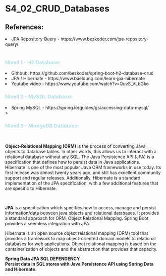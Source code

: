 <h1>S4_02_CRUD_Databases</h1>
<h2>References:</h2>
<li>JPA Repository Query -  https://www.bezkoder.com/jpa-repository-query/</li>
<br>
<h3 style="color:powderblue;">Nivell 1 - H2 Database:</h3>
<li>Githbub: https://github.com/bezkoder/spring-boot-h2-database-crud</li>
<li>JPA / Hibernate - https://www.baeldung.com/learn-jpa-hibernate</li>
<li>Youtube video - https://www.youtube.com/watch?v=QuvS_VLbGko</li>
<h3 style="color:powderblue;">Nivell 2 - MySQL Database:</h3>
<li>Spring MySQL - https://spring.io/guides/gs/accessing-data-mysql/</li>>
<h3 style="color:powderblue;">Nivell 3 - MongoDB Database:</h3>


<br>
<p><b>Object-Relational Mapping (ORM)</b> is the process of converting Java objects to database tables. In other words, this allows us to interact with a relational database without any SQL. The Java Persistence API (JPA) is a specification that defines how to persist data in Java applications. 
Hibernate is one of the most popular Java ORM frameworks in use today. Its first release was almost twenty years ago, and still has excellent community support and regular releases. Additionally, Hibernate is a standard implementation of the JPA specification, with a few additional features that are specific to Hibernate.</p>

<br>
<p><b>JPA</b> is a specification which specifies how to access, manage and persist information/data between java objects and relational databases. It provides a standard approach for ORM, Object Relational Mapping. Spring Boot provides a seemless integration with JPA.</p>
<p>Hibernate is an open source object relational mapping (ORM) tool that provides a framework to map object-oriented domain models to relational databases for web applications. Object relational mapping is based on the containerization of objects and the abstraction that provides that capacity.</p>

<p><b>Spring Data JPA SQL DEPENDENCY <br>
Persist data in SQL stores with Java Persistence API using Spring Data and Hibernate.</b></p>

